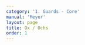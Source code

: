 ```yaml
---
category: '1. Guards - Core'
manual: 'Meyer'
layout: page
title: Ox / Ochs
order: 1
---
```


<link rel="import" href="/bower_components/polymer/polymer.html">
<link rel="import" href="shared-styles.html">

<dom-module id="{{ page.url | split:'/' | last | remove: '.html' }}-element">
  <template>
    <style include="shared-styles">
      :host {
        display: block;

        padding: 10px;
      }
    </style>

    <div class="card">

      <h1>{{ page.title }}</h1>

      <p>The Ox is the first posture (or guard) described by Meyer and is one of his chief postures. The Ox is the upper hanger, intended to defend the two upper (left and right) quarters of the body. He describes it thus:</p>

      <blockquote><p>The upper parts of the combatant are guarded with the Ox, which is two moded, right and left, thus one can stand in the Ox in two modes, namely the right and left modes.</p>

      <p>The right Ox is performed thus: stand with your Left Foot forward, holding the Sword with the hilt next to your head, high and on the right side, so that your forward point is directed against your opponent’s face. For the left Ox reverse this, namely stand with your right Foot forward, hold your hilt near your head on its left side as said above.</p></blockquote>

      <img class="card-image" src="/manuals/meyer/images/guards/ochs-illustration.jpg">

      <p>The Ox is also one of Liechtenauer's chief postures, which most likely influenced its inclusion in Meyer's chief postures.</p>

      <p>It may be useful to note the configuration of the hands in the position of the Ox, when comparing different descriptions and illustrations across the Liechtenauer tradition some describe the thumb being below the blade while others do not:</p>

      <p><strong>Pseudo-Peter von Danzig</strong>
      <blockquote>The first guard is called the Ox, position yourself thus with it: stand with your left foot before and hold your sword near your right side, with the hilt before your head so that your thumb is under the sword, and hang the point in against his face.</blockquote></p>

      <p><strong>Sigmund ain Ringeck</strong>
      <blockquote>The first guard is called the Ox; arrange yourself thusly: Stand with the left foot forwards and hold your sword near your right side with the hilt in front of your head, and let the point hang against the face.</blockquote></p>

      <p><strong>Jud Lew</strong>
      <blockquote>Position yourself in the Ox thus: stand with the left foot in front and hold your sword on your right side with the hilt in front of the head, so that the short edge stands against you, and hold the point thus against the face. Position yourself on the left side in the Ox thus: stand with the right foot before and hold your sword on your left side with the hilt in front of the head, so that the long edge stands against you, and hold the point thus against his face.</blockquote></p>

      <p>Derivative to the hand position is the angle of the blade itself. There are three edge configurations we can have for the Ox: vertical, horizontal or angled, each with some pros and cons.

      <li><strong>Vertical</strong> angle fails to protect to the hands against an oncoming cut. It is however easier to transition into some cuts through it.</li>
      <li><strong>Horizontal</strong> angle protects the hands better than a vertical angle and is a natural ending position when performing upper Thrawt cuts (Zwerchhaus). It does however leave some parts of the fingers exposes if gripped very close to the crossguard.</li>
      <li><strong>Angled</strong> configuration provides the most protection to the hands against cuts from above, though may feel somewhat more awkward to position at first.</li>
      </p>

      <p>It is the opinion of this page's writer (Shanee Nishry) that the angled configuration is the ideal and most protective - getting used to the angle is quite easy and once done Zwerchhaus will become naturally angled to reach to that position. However it is advised that you experiment with different the configurations and see how they work for you in protecting your hands and transitions into cuts. Remember that ideally you should always change your angle and grip to suit your needs and not strictly stick to a single configuration at all times.</p>



    </div>
  </template>

  <script>
    Polymer({
      is: '{{ page.url | split:'/' | last | remove: '.html' }}-element',
    });
  </script>
</dom-module>